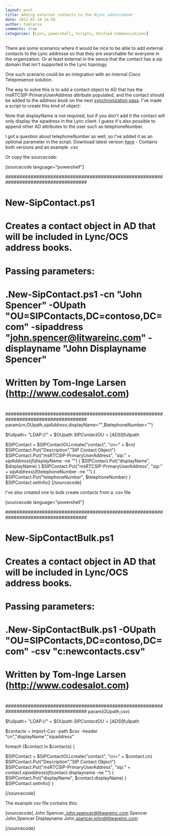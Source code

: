```yaml
---
layout: post
title: Adding external contacts to the #Lync addressbook
date: 2012-01-18 14:56
author: tomlarse
comments: true
categories: [Lync, powershell, Scripts, Unified Communications]
---
```

There are some scenarios where it would be nice to be able to add external contacts to the Lync addresse so that they are searchable for everyone in the organization. Or at least external in the sence that the contact has a sip domain that isn't supported in the Lync topology.

One such scenario could be an integration with an internal Cisco Telepresence solution.

The way to solve this is to add a contact object to AD that has the msRTCSIP-PrimaryUserAddress attribute populated, and the contact should be added to the address book on the next <a href="http://blog.schertz.name/2010/09/updating-the-lync-2010-address-book/" target="_blank">synchronization pass</a>. I've made a script to create this kind of object:

Note that displayName is not required, but if you don't add it the contact will only display the sipadress in the Lync client. I guess it's also possible to append other AD attributes to the user such as telephoneNumber.

I got a question about telephoneNumber as well, so I've added it as an optional parameter in the script.
Download latest version <a href="https://github.com/tomlarse/New-SipContact/releases/latest" target="_blank">here</a> - Contains both versions and an example .csv

Or copy the sourcecode:

[sourcecode language="powershell"]

#####################################################################################
 # New-SipContact.ps1
 #
 # Creates a contact object in AD that will be included in Lync/OCS address books.
 #
 #
 # Passing parameters:
 # .New-SipContact.ps1 -cn &quot;John Spencer&quot; -OUpath &quot;OU=SIPContacts,DC=contoso,DC=com&quot; -sipaddress &quot;john.spencer@litwareinc.com&quot; -displayname &quot;John Displayname Spencer&quot;
 #
 # Written by Tom-Inge Larsen (http://www.codesalot.com)
 #
 #####################################################################################
 param($cn,$OUpath,$sipAddress,$displayName=&quot;&quot;,$telephoneNumber=&quot;&quot;)

$fullpath= &quot;LDAP://&quot; + $OUpath
 $SIPContactOU = [ADSI]$fullpath

$SIPContact = $SIPContactOU.create(&quot;contact&quot;, &quot;cn=&quot; + $cn)
 $SIPContact.Put(&quot;Description&quot;,&quot;SIP Contact Object&quot;)
 $SIPContact.Put(&quot;msRTCSIP-PrimaryUserAddress&quot;, &quot;sip:&quot; + $sipAddress)
 if ($displayName -ne &quot;&quot;) {
 $SIPContact.Put(&quot;displayName&quot;, $displayName)
 }
 $SIPContact.Put(&quot;msRTCSIP-PrimaryUserAddress&quot;, &quot;sip:&quot; + $sipAddress)
 if ($telephoneNumber -ne &quot;&quot;) {
 $SIPContact.Put(&quot;telephoneNumber&quot;, $telephoneNumber)
 }
 $SIPContact.setInfo()
 [/sourcecode]

I've also created one to bulk create contacts from a .csv file

[sourcecode language="powershell"]

#####################################################################################
 # New-SipContactBulk.ps1
 #
 # Creates a contact object in AD that will be included in Lync/OCS address books.
 #
 #
 # Passing parameters:
 # .New-SipContactBulk.ps1 -OUpath &quot;OU=SIPContacts,DC=contoso,DC=com&quot; -csv &quot;c:newcontacts.csv&quot;
 #
 #
 # Written by Tom-Inge Larsen (http://www.codesalot.com)
 #
 #####################################################################################
 param($OUpath,$csv)

$fullpath= &quot;LDAP://&quot; + $OUpath
 $SIPContactOU = [ADSI]$fullpath

$contacts = Import-Csv -path $csv -header &quot;cn&quot;,&quot;displayName&quot;,&quot;sipaddress&quot;

foreach ($contact in $contacts) {

$SIPContact = $SIPContactOU.create(&quot;contact&quot;, &quot;cn=&quot; + $contact.cn)
 $SIPContact.Put(&quot;Description&quot;,&quot;SIP Contact Object&quot;)
 $SIPContact.Put(&quot;msRTCSIP-PrimaryUserAddress&quot;, &quot;sip:&quot; + $contact.sipaddress)
 if ($contact.displayname -ne &quot;&quot;) {
 $SIPContact.Put(&quot;displayName&quot;, $contact.displayName)
 }
 $SIPContact.setInfo()
 }

[/sourcecode]

The example csv file contains this:

[sourcecode]
John Spencer,,john.spencer@litwareinc.com
Spencer John,Spencer Displayname John,spencer.john@litwareinc.com

[/sourcecode]

